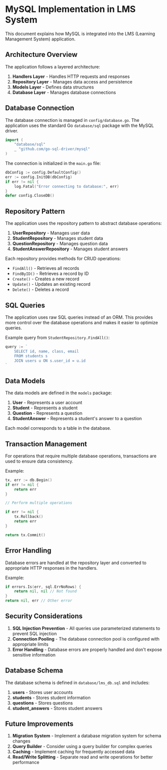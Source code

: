 # MySQL Implementation in LMS System

This document explains how MySQL is integrated into the LMS (Learning Management System) application.

## Architecture Overview

The application follows a layered architecture:

1. **Handlers Layer** - Handles HTTP requests and responses
2. **Repository Layer** - Manages data access and persistence
3. **Models Layer** - Defines data structures
4. **Database Layer** - Manages database connections

## Database Connection

The database connection is managed in `config/database.go`. The application uses the standard Go `database/sql` package with the MySQL driver.

```go
import (
    "database/sql"
    _ "github.com/go-sql-driver/mysql"
)
```

The connection is initialized in the `main.go` file:

```go
dbConfig := config.DefaultConfig()
err := config.InitDB(dbConfig)
if err != nil {
    log.Fatal("Error connecting to database:", err)
}
defer config.CloseDB()
```

## Repository Pattern

The application uses the repository pattern to abstract database operations:

1. **UserRepository** - Manages user data
2. **StudentRepository** - Manages student data
3. **QuestionRepository** - Manages question data
4. **StudentAnswerRepository** - Manages student answers

Each repository provides methods for CRUD operations:

- `FindAll()` - Retrieves all records
- `FindByID()` - Retrieves a record by ID
- `Create()` - Creates a new record
- `Update()` - Updates an existing record
- `Delete()` - Deletes a record

## SQL Queries

The application uses raw SQL queries instead of an ORM. This provides more control over the database operations and makes it easier to optimize queries.

Example query from `StudentRepository.FindAll()`:

```go
query := `
    SELECT id, name, class, email
    FROM students s
    JOIN users u ON s.user_id = u.id
`
```

## Data Models

The data models are defined in the `models` package:

1. **User** - Represents a user account
2. **Student** - Represents a student
3. **Question** - Represents a question
4. **StudentAnswer** - Represents a student's answer to a question

Each model corresponds to a table in the database.

## Transaction Management

For operations that require multiple database operations, transactions are used to ensure data consistency.

Example:

```go
tx, err := db.Begin()
if err != nil {
    return err
}

// Perform multiple operations

if err != nil {
    tx.Rollback()
    return err
}

return tx.Commit()
```

## Error Handling

Database errors are handled at the repository layer and converted to appropriate HTTP responses in the handlers.

Example:

```go
if errors.Is(err, sql.ErrNoRows) {
    return nil, nil // Not found
}
return nil, err // Other error
```

## Security Considerations

1. **SQL Injection Prevention** - All queries use parameterized statements to prevent SQL injection
2. **Connection Pooling** - The database connection pool is configured with appropriate limits
3. **Error Handling** - Database errors are properly handled and don't expose sensitive information

## Database Schema

The database schema is defined in `database/lms_db.sql` and includes:

1. **users** - Stores user accounts
2. **students** - Stores student information
3. **questions** - Stores questions
4. **student_answers** - Stores student answers

## Future Improvements

1. **Migration System** - Implement a database migration system for schema changes
2. **Query Builder** - Consider using a query builder for complex queries
3. **Caching** - Implement caching for frequently accessed data
4. **Read/Write Splitting** - Separate read and write operations for better performance
